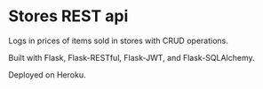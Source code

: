 # Stores REST api

Logs in prices of items sold in stores with CRUD operations.

Built with Flask, Flask-RESTful, Flask-JWT, and Flask-SQLAlchemy.

Deployed on Heroku.
